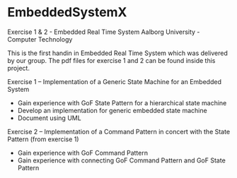 # EmbeddedSystemX
Exercise 1 & 2 - Embedded Real Time System
Aalborg University - Computer Technology

This is the first handin in Embedded Real Time System which was delivered by our group. 
The pdf files for exercise 1 and 2 can be found inside this project. 

Exercise 1 – Implementation of a Generic State Machine for an Embedded System
- Gain experience with GoF State Pattern for a hierarchical state machine
- Develop an implementation for generic embedded state machine
- Document using UML

Exercise 2 – Implementation of a Command Pattern in concert with the State Pattern (from exercise 1)
- Gain experience with GoF Command Pattern
- Gain experience with connecting GoF Command Pattern and GoF State Pattern
